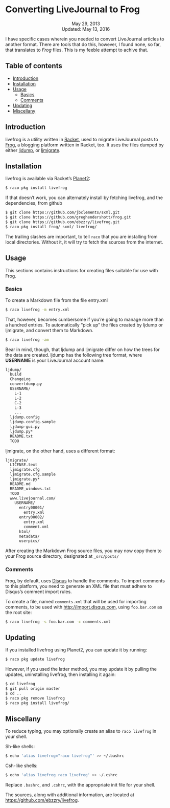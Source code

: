 Converting LiveJournal to Frog
==============================

<center>May 29, 2013</center>
<center>Updated: May 13, 2016</center>

I have specific cases wherein you needed to convert LiveJournal
articles to another format. There are tools that do this, however, I
found none, so far, that translates to _Frog_ files. This is my feeble
attempt to achive that.


## Table of contents

* [Introduction](#introduction)
* [Installation](#installation)
* [Usage](#usage)
  - [Basics](#basics)
  - [Comments](#comments)
* [Updating](#updating)
* [Miscellany](#miscellany)


## Introduction <a name="introduction"></a>

livefrog is a utility written in [Racket](http://racket-lang.org),
used to migrate LiveJournal posts to
[Frog](https://github.com/greghendershott/frog/), a blogging platform
written in Racket, too. It uses the files dumped by either
[ljdump](http://hewgill.com/ljdump/), or
[ljmigrate](http://github.com/ceejbot/ljmigrate).


## Installation <a name="installation"></a>

livefrog is available via Racket’s
[Planet2](http://pkg.racket-lang.org):

```bash
$ raco pkg install livefrog
```

If that doesn’t work, you can alternately install by fetching livefrog, and the
dependencies, from github

```bash
$ git clone https://github.com/jbclements/sxml.git
$ git clone https://github.com/greghendershott/frog.git
$ git clone https://github.com/ebzzry/livefrog.git
$ raco pkg install frog/ sxml/ livefrog/
```

The trailing slashes are important, to tell `raco` that you are
installing from local directories. Without it, it will try to fetch
the sources from the internet.


## Usage  <a name="usage"></a>

This sections contains instructions for creating files suitable for
use with Frog.

### Basics <a name="basics"></a>

To create a Markdown file from the file entry.xml

```bash
$ raco livefrog -m entry.xml
```

That, however, becomes cumbersome if you’re going to manage more than
a hundred entries. To automatically “pick up” the files created by
ljdump or ljmigrate, and convert them to Markdown.

```bash
$ raco livefrog -am
```

Bear in mind, though, that ljdump and ljmigrate differ on how the
trees for the data are created. ljdump has the following tree format,
where **USERNAME** is your LiveJournal account name:

```bash
ljdump/
  build
  ChangeLog
  convertdump.py
  USERNAME/
    L-1
    L-2
    C-2
    L-3
    ...
  ljdump.config
  ljdump.config.sample
  ljdump-gui.py
  ljdump.py*
  README.txt
  TODO
```

ljmigrate, on the other hand, uses a different format:

```bash
ljmigrate/
  LICENSE.text
  ljmigrate.cfg
  ljmigrate.cfg.sample
  ljmigrate.py*
  README.md
  README_windows.txt
  TODO
  www.livejournal.com/
    USERNAME/
      entry00001/
        entry.xml
      entry00002/
        entry.xml
        comment.xml
      html/
      metadata/
      userpics/
```

After creating the Markdown Frog source files, you may now copy them
to your Frog source directory, designated at `_src/posts/`

### Comments <a name="comments"></a>

Frog, by default, uses [Disqus](http://disqus.com) to handle the
comments. To import comments to this platform, you need to generate an
XML file that must adhere to Disqus’s comment import rules.

To create a file, named `comments.xml` that will be used for importing
comments, to be used with <http://import.disqus.com>, using
`foo.bar.com` as the root site:

```bash
$ raco livefrog -s foo.bar.com -c comments.xml
```


## Updating <a name="updating"></a>

If you installed livefrog using Planet2, you can update it by running:

```bash
$ raco pkg update livefrog
```

However, if you used the latter method, you may update it by pulling
the updates, uninstalling livefrog, then installing it again:

```bash
$ cd livefrog
$ git pull origin master
$ cd ..
$ raco pkg remove livefrog
$ raco pkg install livefrog/
```


## Miscellany <a name="miscellany"></a>

To reduce typing, you may optionally create an alias to
`raco livefrog` in your shell.

Sh-like shells:

```bash
$ echo 'alias livefrog="raco livefrog"' >> ~/.bashrc
```

Csh-like shells:

```bash
$ echo 'alias livefrog raco livefrog' >> ~/.cshrc
```

Replace `.bashrc`, and `.cshrc`, with the appropriate init file for
your shell.

The sources, along with additional information, are located at
<https://github.com/ebzzry/livefrog>.
